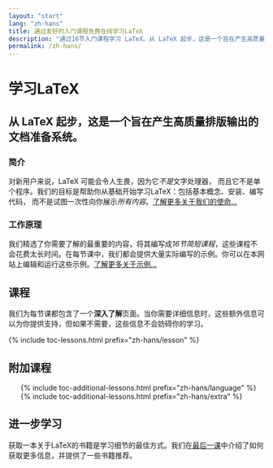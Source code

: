 ```yaml
---
layout: "start"
lang: "zh-hans"
title: 通过友好的入门课程免费在线学习LaTeX
description: "通过16节入门课程学习 LaTeX。从 LaTeX 起步，这是一个旨在产生高质量排版输出的文档准备系统。"
permalink: /zh-hans/
---
```


# 学习LaTeX

<h2 class="heading__introduction">从 LaTeX 起步，这是一个旨在产生高质量排版输出的文档准备系统。</h2>

<div
  class="text-columns">
  <section>
    <h3 class="text-columns__heading">简介</h3>
    <p>对新用户来说，LaTeX 可能会令人生畏，因为它<em>不是</em>文字处理器，
    而且它不是单个程序。我们的目标是帮助你从基础开始学习LaTeX：包括基本概念、安装、编写代码，
    而不是试图一次性向你展示<em>所有内容</em>。<a href="./mission">了解更多关于我们的使命&hellip;</a></p>
  </section>
  <section>
    <h3 class="text-columns__heading">工作原理</h3>
      <p>我们精选了你需要了解的最重要的内容，将其编写成<em>16节简短课程</em>，这些课程不会花费太长时间。在每节课中，我们都会提供大量实际编写的示例。你可以在本网站上编辑和运行这些示例。<a href="./help#examples">了解更多关于示例&hellip;</a></p>
  </section>
</div>

<h2 class="heading__toc" id="toc">课程</h2>

<p class="paragraph__toc">我们为每节课都包含了一个<b>深入了解</b>页面。当你需要详细信息时，这些额外信息可以为你提供支持，但如果不需要，这些信息不会妨碍你的学习。</p>

{% include toc-lessons.html prefix="zh-hans/lesson" %}

<h2 class="heading__toc">附加课程</h2>
<ul class="lessons-toc">
  {% include toc-additional-lessons.html prefix="zh-hans/language" %}
  {% include toc-additional-lessons.html prefix="zh-hans/extra" %}
</ul>

## 进一步学习

获取一本关于LaTeX的书籍是学习细节的最佳方式。我们在[最后一课](./lesson-16)中介绍了如何获取更多信息，并提供了一些书籍推荐。

